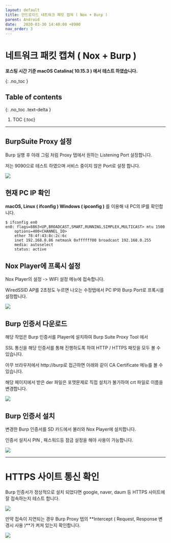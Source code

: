 ```yaml
---
layout: default
title: 안드로이드 네트워크 패킷 캡쳐 ( Nox + Burp )
parent: Android
date:   2020-03-30 14:40:00 +0900
nav_order: 3
---
```


# 네트워크 패킷 캡쳐 ( Nox + Burp )

**포스팅 시간 기준 macOS Catalina( 10.15.3 ) 에서 테스트 하였습니다.**

{: .no_toc }

## Table of contents
{: .no_toc .text-delta }

1. TOC
{:toc}

---

## BurpSuite Proxy 설정

Burp 실행 후 아래 그림 처럼 Proxy 탭에서 원하는 Listening Port 설정합니다.

저는 9090으로 테스트 하였으며 서비스 중이지 않은 Port로 설정 합니다.

<img src='{{ "/assets/images/android/android_nox_burp1.png" | absolute_url }}'>

## 현재 PC IP 확인

**macOS, Linux ( ifconfig )           Windows ( ipconfig )**
를 이용해 내 PC의 IP를 확인합니다.

```
$ ifconfig en0
en0: flags=8863<UP,BROADCAST,SMART,RUNNING,SIMPLEX,MULTICAST> mtu 1500
	options=400<CHANNEL_IO>
	ether 78:4f:43:8c:2c:6c
	inet 192.168.0.86 netmask 0xffffff00 broadcast 192.168.0.255
	media: autoselect
	status: active
```

## Nox Player에 프록시 설정

Nox Player의 설정 -> WIFI 설정 메뉴에 접속합니다.

WiredSSID AP를 2초정도 누르면 나오는 수정탭에서 PC IP와 Burp Port로 프록시를 설정합니다.

<img src='{{ "/assets/images/android/android_nox_burp2.png" | absolute_url }}'>

## Burp 인증서 다운로드

해당 작업은 Burp 인증서를 Player에 설치하여 Burp Suite Proxy Tool 에서

SSL 통신을 해당 인증서를 통해 진행하도록 하여 HTTP / HTTPS 패킷을 모두 볼 수 있습니다.

아무 브라우저에서 http://burp로 접근하면 아래와 같이 CA Certificate 메뉴를 볼 수 있습니다.

해당 페이지에서 받은 der 파일은 포맷문제로 직접 설치가 불가하여 crt 파일로 이름을 변경합니다.

<img src='{{ "/assets/images/android/android_nox_burp3.png" | absolute_url }}'>

## Burp 인증서 설치

변경한 Burp 인증서를 SD 카드에서 불러와 Nox Player에 설치합니다.

인증서 설치시 PIN , 패스워드등 잠금 설정을 해야 사용이 가능합니다.

<img src='{{ "/assets/images/android/android_nox_burp4.png" | absolute_url }}'>

---

# HTTPS 사이트 통신 확인

Burp 인증서가 정상적으로 설치 되었다면 google, naver, daum 등 HTTPS 사이트에 잘 접속하는지 테스트 합니다.

<img src='{{ "/assets/images/android/android_nox_burp5.png" | absolute_url }}'>

만약 접속이 지연되는 경우 Burp Proxy 탭의 **Intercept ( Request, Response 변경시 사용 )**가 켜져 있는지 확인합니다.

<img src='{{ "/assets/images/android/android_nox_burp6.png" | absolute_url }}'>
